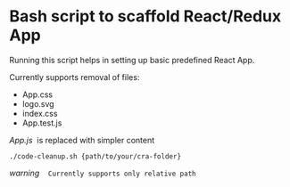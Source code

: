 # Bash script to scaffold React/Redux App

Running this script helps in setting up basic predefined React App.

Currently supports removal of files:

- App.css
- logo.svg
- index.css
- App.test.js

_App.js_ &nbsp;is replaced with simpler content

```
./code-cleanup.sh {path/to/your/cra-folder}

```

_warning_ &nbsp;&nbsp;
`Currently supports only relative path`
